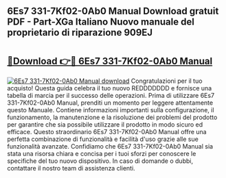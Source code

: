 ## 6Es7 331-7Kf02-0Ab0 Manual Download gratuit PDF - Part-XGa Italiano Nuovo manuale del proprietario di riparazione 909EJ

# <h2><a href="http://dfbrcun.blite.top/?on=6Es7+331-7Kf02-0Ab0+Manual">🔗Download 👉🔴 6Es7 331-7Kf02-0Ab0 Manual</a></h2>

[![6Es7 331-7Kf02-0Ab0 Manual download](https://i.imgur.com/lujVjoI.png)](http://dfbrcun.blite.top/?on=6Es7+331-7Kf02-0Ab0+Manual)
Congratulazioni per il tuo acquisto! Questa guida celebra il tuo nuovo REDDDDDDD e fornisce una tabella di marcia per il successo delle operazioni. Prima di utilizzare 6Es7 331-7Kf02-0Ab0 Manual, prenditi un momento per leggere attentamente questo Manuale. Contiene informazioni importanti sulla configurazione, il funzionamento, la manutenzione e la risoluzione dei problemi del prodotto per garantire che sia possibile utilizzare il prodotto in modo sicuro ed efficace. Questo straordinario 6Es7 331-7Kf02-0Ab0 Manual offre una perfetta combinazione di funzionalità e facilità d'uso grazie alle sue funzionalità avanzate. Confidiamo che 6Es7 331-7Kf02-0Ab0 Manual sia stata una risorsa chiara e concisa per i tuoi sforzi per conoscere le specifiche del tuo nuovo dispositivo. In caso di domande o dubbi, contattare il nostro team di assistenza clienti.
